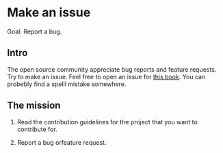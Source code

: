 # Make an issue

Goal: Report a bug.

## Intro

The open source community appreciate bug reports and feature requests.
Try to make an issue. Feel free to open an issue for [this book](https://github.com/sempruijs/coding-with-eyes-closed/issues). You can probebly find a spelll mistake somewhere.

## The mission

1. Read the contribution guidelines for the project that you want to contribute for.

2. Report a bug orfeature request.
